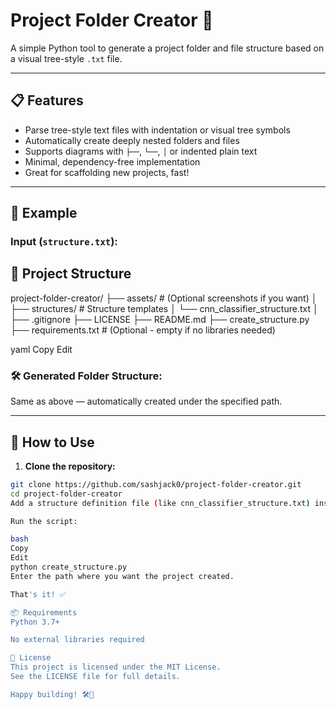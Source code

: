 # Project Folder Creator 🚀

A simple Python tool to generate a project folder and file structure based on a visual tree-style `.txt` file.

---

## 📋 Features

- Parse tree-style text files with indentation or visual tree symbols
- Automatically create deeply nested folders and files
- Supports diagrams with `├──`, `└──`, `│` or indented plain text
- Minimal, dependency-free implementation
- Great for scaffolding new projects, fast!

---

## 📂 Example

### Input (`structure.txt`):

## 📁 Project Structure

project-folder-creator/ ├── assets/ # (Optional screenshots if you want) │ ├── structures/ # Structure templates │ └── cnn_classifier_structure.txt │ ├── .gitignore ├── LICENSE ├── README.md ├── create_structure.py ├── requirements.txt # (Optional - empty if no libraries needed)

yaml
Copy
Edit

### 🛠 Generated Folder Structure:

Same as above — automatically created under the specified path.

---

## 🚀 How to Use

1. **Clone the repository:**

```bash
git clone https://github.com/sashjack0/project-folder-creator.git
cd project-folder-creator
Add a structure definition file (like cnn_classifier_structure.txt) inside the structures/ directory.

Run the script:

bash
Copy
Edit
python create_structure.py
Enter the path where you want the project created.

That's it! ✅

📦 Requirements
Python 3.7+

No external libraries required

📄 License
This project is licensed under the MIT License.
See the LICENSE file for full details.

Happy building! 🛠️🚀